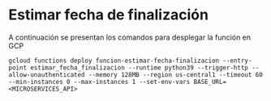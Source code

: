 # Estimar fecha de finalización

A continuación se presentan los comandos para desplegar la función en GCP

`
    gcloud functions deploy funcion-estimar-fecha-finalizacion --entry-point estimar_fecha_finalizacion --runtime python39 --trigger-http --allow-unauthenticated --memory 128MB --region us-central1 --timeout 60 --min-instances 0 --max-instances 1 --set-env-vars BASE_URL=<MICROSERVICES_API>
`